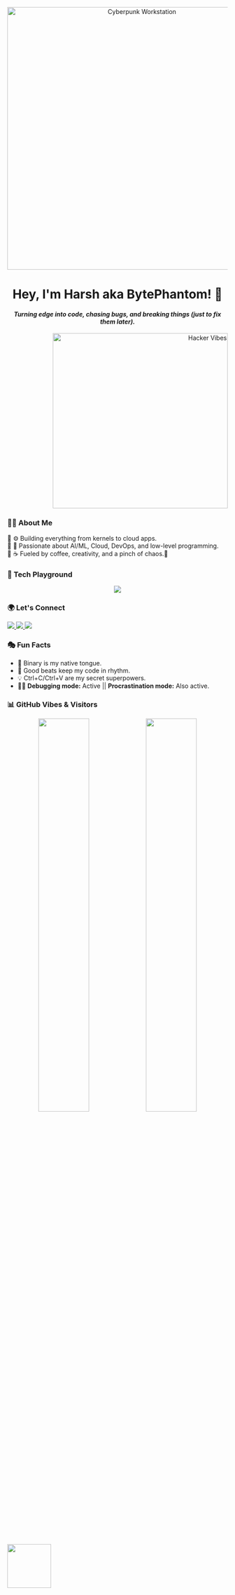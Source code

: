 <!-- GIF Banner -->
<p align="center">
  <img src="https://media.giphy.com/media/v1.Y2lkPTc5MGI3NjExZnIxcjgwOTBndjJvdXhxMGpveTV4eW9iNGJpdm1ia3E5cGNjZXRqaSZlcD12MV9naWZzX3NlYXJjaCZjdD1n/cO8j0B6L5bKu6YOMh7/giphy.gif" width="600px" alt="Cyberpunk Workstation">
</p>

<!-- Short Intro -->
<h1 align="center"><strong>Hey, I'm Harsh aka BytePhantom! 🖤</strong></h1>
<!-- <h3 align="center">💻 Software Engineering | 🚀 AI & Cloud | 🛠 Low-Level Programming</h3> -->
<h4 align="center"><i>Turning edge into code, chasing bugs, and breaking things (just to fix them later).</i></h4>

<p align="right">
  <img src="https://media.giphy.com/media/LmNwrBhejkK9EFP504/giphy.gif" width="400px " alt="Hacker Vibes">
</p>

<!-- About Me without Table -->
<h3 align="left">🙋‍♂️ About Me</h3>
<p>
🔹 ⚙️ Building everything from kernels to cloud apps.<br>
🔹 🔐 Passionate about AI/ML, Cloud, DevOps, and low-level programming.<br>
🔹 ☕ Fueled by coffee, creativity, and a pinch of chaos.👾
</p>


<!-- Tech Stack -->
<h3 align="left">🚀 Tech Playground</h3>
<p align="center">
  <img src="https://skillicons.dev/icons?i=cpp,python,js,c,html,css,react,nodejs,mongodb,postgresql,redis,linux,bash,git,github,gitlab,aws,gcp,docker,kubernetes,nginx,tensorflow,google colab,pytorch,opencv,figma,photoshop,illustrator,premierpro,qemu" />
</p>

<!-- Social Media -->
<h3 align="left">🌍 Let's Connect</h3>
<p align="left">
  <a href="https://linkedin.com/in/harsh-kumar-453a32236">
    <img src="https://img.shields.io/badge/LinkedIn-%230077B5.svg?style=for-the-badge&logo=linkedin&logoColor=white">
  </a>
  <a href="https://twitter.com/@text2hk">
    <img src="https://img.shields.io/badge/Twitter-%231DA1F2.svg?style=for-the-badge&logo=twitter&logoColor=white">
  </a>
  <a href="mailto:text2hk@gmail.com">
    <img src="https://img.shields.io/badge/Email-%23D14836.svg?style=for-the-badge&logo=gmail&logoColor=white">
  </a>
</p>

<!-- Fun Facts -->
<h3 align="left">🎭 Fun Facts</h3>
<ul>
  <li>🧠 Binary is my native tongue.</li>
  <li>🎵 Good beats keep my code in rhythm.</li>
  <li>💡 Ctrl+C/Ctrl+V are my secret superpowers.</li>
  <li>🧑‍💻 <strong>Debugging mode:</strong> Active || <strong>Procrastination mode:</strong> Also active.</li>
</ul>

<!-- GitHub Stats & Visitors -->
<h3 align="left">📊 GitHub Vibes & Visitors</h3>
<p align="center">
  <img width="48%" src="https://github-readme-streak-stats.herokuapp.com/?user=I-harsh-kumar&theme=tokyonight" />
  <img width="48%" src="https://github-readme-stats.vercel.app/api?username=I-harsh-kumar&show_icons=true&theme=tokyonight" />
</p>
<p align="left">
  <img width="100px" src="https://komarev.com/ghpvc/?username=I-harsh-kumar&label=Visitors&color=5B84B1&style=flat">
</p>
